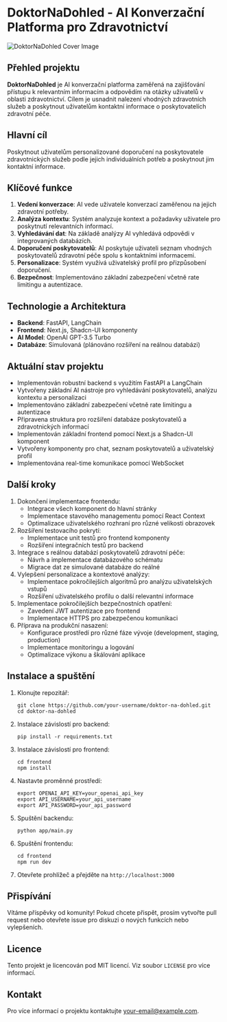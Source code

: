 # DoktorNaDohled - AI Konverzační Platforma pro Zdravotnictví

![DoktorNaDohled Cover Image](https://i.ibb.co/DtmRXKh/DALL-E-2024-08-04-21-57-58-Pixel-art-style-cover-image-for-Doktor-Na-Dohled-an-AI-healthcare-platfor.webp)

## Přehled projektu

**DoktorNaDohled** je AI konverzační platforma zaměřená na zajišťování přístupu k relevantním informacím a odpovědím na otázky uživatelů v oblasti zdravotnictví. Cílem je usnadnit nalezení vhodných zdravotních služeb a poskytnout uživatelům kontaktní informace o poskytovatelích zdravotní péče.

## Hlavní cíl

Poskytnout uživatelům personalizované doporučení na poskytovatele zdravotnických služeb podle jejich individuálních potřeb a poskytnout jim kontaktní informace.

## Klíčové funkce

1. **Vedení konverzace**: AI vede uživatele konverzací zaměřenou na jejich zdravotní potřeby.
2. **Analýza kontextu**: Systém analyzuje kontext a požadavky uživatele pro poskytnutí relevantních informací.
3. **Vyhledávání dat**: Na základě analýzy AI vyhledává odpovědi v integrovaných databázích.
4. **Doporučení poskytovatelů**: AI poskytuje uživateli seznam vhodných poskytovatelů zdravotní péče spolu s kontaktními informacemi.
5. **Personalizace**: Systém využívá uživatelský profil pro přizpůsobení doporučení.
6. **Bezpečnost**: Implementováno základní zabezpečení včetně rate limitingu a autentizace.

## Technologie a Architektura

- **Backend**: FastAPI, LangChain
- **Frontend**: Next.js, Shadcn-UI komponenty
- **AI Model**: OpenAI GPT-3.5 Turbo
- **Databáze**: Simulovaná (plánováno rozšíření na reálnou databázi)

## Aktuální stav projektu

- Implementován robustní backend s využitím FastAPI a LangChain
- Vytvořeny základní AI nástroje pro vyhledávání poskytovatelů, analýzu kontextu a personalizaci
- Implementováno základní zabezpečení včetně rate limitingu a autentizace
- Připravena struktura pro rozšíření databáze poskytovatelů a zdravotnických informací
- Implementován základní frontend pomocí Next.js a Shadcn-UI komponent
- Vytvořeny komponenty pro chat, seznam poskytovatelů a uživatelský profil
- Implementována real-time komunikace pomocí WebSocket

## Další kroky

1. Dokončení implementace frontendu:
   - Integrace všech komponent do hlavní stránky
   - Implementace stavového managementu pomocí React Context
   - Optimalizace uživatelského rozhraní pro různé velikosti obrazovek
2. Rozšíření testovacího pokrytí:
   - Implementace unit testů pro frontend komponenty
   - Rozšíření integračních testů pro backend
3. Integrace s reálnou databází poskytovatelů zdravotní péče:
   - Návrh a implementace databázového schématu
   - Migrace dat ze simulované databáze do reálné
4. Vylepšení personalizace a kontextové analýzy:
   - Implementace pokročilejších algoritmů pro analýzu uživatelských vstupů
   - Rozšíření uživatelského profilu o další relevantní informace
5. Implementace pokročilejších bezpečnostních opatření:
   - Zavedení JWT autentizace pro frontend
   - Implementace HTTPS pro zabezpečenou komunikaci
6. Příprava na produkční nasazení:
   - Konfigurace prostředí pro různé fáze vývoje (development, staging, production)
   - Implementace monitoringu a logování
   - Optimalizace výkonu a škálování aplikace

## Instalace a spuštění

1. Klonujte repozitář:
   ```
   git clone https://github.com/your-username/doktor-na-dohled.git
   cd doktor-na-dohled
   ```

2. Instalace závislostí pro backend:
   ```
   pip install -r requirements.txt
   ```

3. Instalace závislostí pro frontend:
   ```
   cd frontend
   npm install
   ```

4. Nastavte proměnné prostředí:
   ```
   export OPENAI_API_KEY=your_openai_api_key
   export API_USERNAME=your_api_username
   export API_PASSWORD=your_api_password
   ```

5. Spuštění backendu:
   ```
   python app/main.py
   ```

6. Spuštění frontendu:
   ```
   cd frontend
   npm run dev
   ```

7. Otevřete prohlížeč a přejděte na `http://localhost:3000`

## Přispívání

Vítáme příspěvky od komunity! Pokud chcete přispět, prosím vytvořte pull request nebo otevřete issue pro diskuzi o nových funkcích nebo vylepšeních.

## Licence

Tento projekt je licencován pod MIT licencí. Viz soubor `LICENSE` pro více informací.

## Kontakt

Pro více informací o projektu kontaktujte [your-email@example.com](mailto:your-email@example.com).